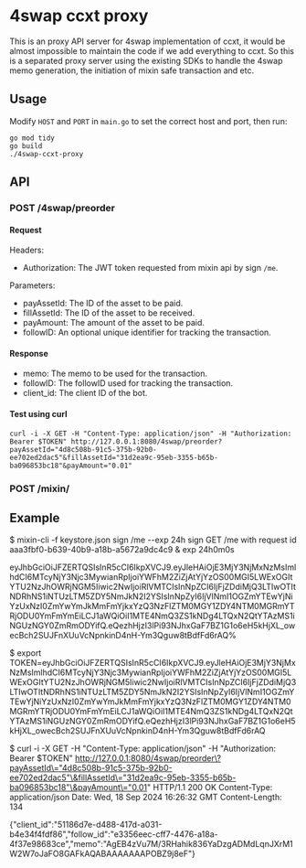 # 4swap ccxt proxy

This is an proxy API server for 4swap implementation of ccxt, it would be almost impossible to maintain the code if we add everything to ccxt. So this is a separated proxy server using the existing SDKs to handle the 4swap memo generation, the initiation of mixin safe transaction and etc.

## Usage

Modify `HOST` and `PORT` in `main.go` to set the correct host and port, then run:
```
go mod tidy
go build
./4swap-ccxt-proxy
```

## API

### POST /4swap/preorder

#### Request

Headers:
- Authorization: The JWT token requested from mixin api by sign `/me`.

Parameters:
- payAssetId: The ID of the asset to be paid.
- fillAssetId: The ID of the asset to be received.
- payAmount: The amount of the asset to be paid.
- followID: An optional unique identifier for tracking the transaction.

#### Response

- memo: The memo to be used for the transaction.
- followID: The followID used for tracking the transaction.
- client_id: The client ID of the bot.

#### Test using curl

```
curl -i -X GET -H "Content-Type: application/json" -H "Authorization: Bearer $TOKEN" http://127.0.0.1:8080/4swap/preorder?payAssetId="4d8c508b-91c5-375b-92b0-ee702ed2dac5"&fillAssetId="31d2ea9c-95eb-3355-b65b-ba096853bc18"&payAmount="0.01"
```

### POST /mixin/




## Example

$ mixin-cli -f keystore.json sign /me --exp 24h
sign GET /me with request id aaa3fbf0-b639-40b9-a18b-a5672a9dc4c9 & exp 24h0m0s

eyJhbGciOiJFZERTQSIsInR5cCI6IkpXVCJ9.eyJleHAiOjE3MjY3NjMxNzMsImlhdCI6MTcyNjY3Njc3MywianRpIjoiYWFhM2ZiZjAtYjYzOS00MGI5LWExOGItYTU2NzJhOWRjNGM5Iiwic2NwIjoiRlVMTCIsInNpZCI6IjFjZDdiMjQ3LTIwOTItNDRhNS1iNTUzLTM5ZDY5NmJkN2I2YSIsInNpZyI6IjVlNmI1OGZmYTEwYjNiYzUxNzI0ZmYwYmJkMmFmYjkxYzQ3NzFlZTM0MGY1ZDY4NTM0MGRmYTRjODU0YmFmYmEiLCJ1aWQiOiI1MTE4NmQ3ZS1kNDg4LTQxN2QtYTAzMS1iNGUzNGY0ZmRmODYifQ.eQezhHjzI3lPi93NJhxGaF7BZ1G1o6eH5kHjXL_owecBch2SUJFnXUuVcNpnkinD4nH-Ym3Qguw8tBdfFd6rAQ%                                     

$ export TOKEN=eyJhbGciOiJFZERTQSIsInR5cCI6IkpXVCJ9.eyJleHAiOjE3MjY3NjMxNzMsImlhdCI6MTcyNjY3Njc3MywianRpIjoiYWFhM2ZiZjAtYjYzOS00MGI5LWExOGItYTU2NzJhOWRjNGM5Iiwic2NwIjoiRlVMTCIsInNpZCI6IjFjZDdiMjQ3LTIwOTItNDRhNS1iNTUzLTM5ZDY5NmJkN2I2YSIsInNpZyI6IjVlNmI1OGZmYTEwYjNiYzUxNzI0ZmYwYmJkMmFmYjkxYzQ3NzFlZTM0MGY1ZDY4NTM0MGRmYTRjODU0YmFmYmEiLCJ1aWQiOiI1MTE4NmQ3ZS1kNDg4LTQxN2QtYTAzMS1iNGUzNGY0ZmRmODYifQ.eQezhHjzI3lPi93NJhxGaF7BZ1G1o6eH5kHjXL_owecBch2SUJFnXUuVcNpnkinD4nH-Ym3Qguw8tBdfFd6rAQ

$ curl -i -X GET -H "Content-Type: application/json" -H "Authorization: Bearer $TOKEN" http://127.0.0.1:8080/4swap/preorder\?payAssetId\="4d8c508b-91c5-375b-92b0-ee702ed2dac5"\&fillAssetId\="31d2ea9c-95eb-3355-b65b-ba096853bc18"\&payAmount\="0.01"
HTTP/1.1 200 OK
Content-Type: application/json
Date: Wed, 18 Sep 2024 16:26:32 GMT
Content-Length: 134

{"client_id":"51186d7e-d488-417d-a031-b4e34f4fdf86","follow_id":"e3356eec-cff7-4476-a18a-4f37e98683ce","memo":"AgEB4zVu7M/3RHahik836YaDzgADMdLqnJXrM1W2W7oJaFO8GAFkAQABAAAAAAAPOBZ9j8eF"}